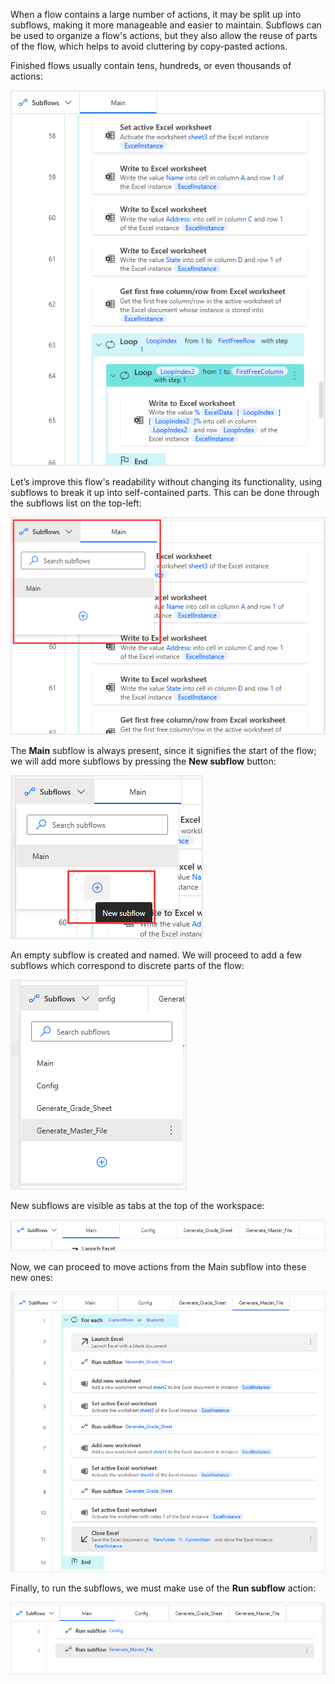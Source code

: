 When a flow contains a large number of actions, it may be split up into subflows, making it more manageable and easier to maintain. Subflows can be used to organize a flow's actions, but they also allow the reuse of parts of the flow, which helps to avoid cluttering by copy-pasted actions.

Finished flows usually contain tens, hundreds, or even thousands of actions:

![Screenshot of the workspace with a number of actions and nested loops.](..\media\busy-workspace.png)

Let’s improve this flow's readability without changing its functionality, using subflows to break it up into self-contained parts. This can be done through the subflows list on the top-left:

![Screenshot of the Subflows pane expanded to reveal the search box.](..\media\subflows-list.png)

The **Main** subflow is always present, since it signifies the start of the flow; we will add more subflows by pressing the **New subflow** button:

![Screenshot of the Subflows pane with the New subflow button highlighted.](..\media\subflows-pane.png)

An empty subflow is created and named. We will proceed to add a few subflows which correspond to discrete parts of the flow:

![Screenshot of the Subflows pane with the empty subflow added.](..\media\subflows-pane-continued.png)

New subflows are visible as tabs at the top of the workspace:

![Screenshot of the new subflow tabs along the top.](..\media\subflows-tabs.png)

Now, we can proceed to move actions from the Main subflow into these new ones:

![Screenshot of the generate master file subflow workspace.](..\media\generate-master-file-subflow-workspace.png)

Finally, to run the subflows, we must make use of the **Run subflow** action:

![Screenshot of the main subflow workspace.](..\media\main-subflow-workspace.png)
